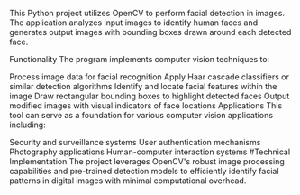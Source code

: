 This Python project utilizes OpenCV to perform facial detection in images. The application analyzes input images to identify human faces and generates output images with bounding boxes drawn around each detected face.

Functionality
The program implements computer vision techniques to:

Process image data for facial recognition
Apply Haar cascade classifiers or similar detection algorithms
Identify and locate facial features within the image
Draw rectangular bounding boxes to highlight detected faces
Output modified images with visual indicators of face locations
Applications
This tool can serve as a foundation for various computer vision applications including:

Security and surveillance systems
User authentication mechanisms
Photography applications
Human-computer interaction systems
#Technical Implementation
The project leverages OpenCV's robust image processing capabilities and pre-trained detection models to efficiently identify facial patterns in digital images with minimal computational overhead.
